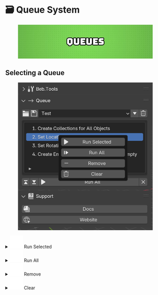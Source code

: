# 🗃️ Queue System

<figure><img src="../../.gitbook/assets/QUEUES (1).jpg" alt=""><figcaption></figcaption></figure>

## Selecting a Queue

<figure><img src="../../.gitbook/assets/image (1).png" alt=""><figcaption></figcaption></figure>

<details>

<summary><img src="../../.gitbook/assets/play (1).svg" alt="" data-size="line"> Run Selected</summary>

Runs only the selected script in the Queue System.

</details>

<details>

<summary><img src="../../.gitbook/assets/frame_next.svg" alt="" data-size="line"> Run All</summary>

Runs all scripts in your Queue Systems list, one by one, in order.

</details>

<details>

<summary><img src="../../.gitbook/assets/remove.svg" alt="" data-size="line"> Remove</summary>

Removes the selected script from the Queue System.

</details>

<details>

<summary><img src="../../.gitbook/assets/trash.svg" alt="" data-size="line"> Clear</summary>

Wipes the Queue System clean to start again.\
\
This is safe, this is not a delete features, its a clear list feature.

</details>

